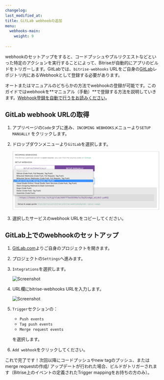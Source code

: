 ```yaml
---
changelog:
last_modified_at:
title: GitLab webhookの追加
menu:
  webhooks-main:
    weight: 9

---
```

webhookのセットアップをすると、コードプッシュやプルリクエストなどといった特定のアクションを実行することによって、Bitriseが自動的にアプリのビルドをトリガーします。GitLabでは、`bitrise-webhooks` URLをご自身の[GitLab](https://www.gitlab.com)レポジトリ内にあるWebhookとして登録する必要があります。

オートまたはマニュアルのどちらかの方法でwebhookの登録が可能です。このガイドではwebhookを**マニュアル（手動）**で登録する方法を説明していきます。[Webhook登録を自動で行うをお読みください](/webhooks/index#setting-up-incoming-webhooks-automatically)。

## GitLab webhook URLの取得

1. アプリページの`Code`タブに進み、`INCOMING WEBHOOKS`メニューより`SETUP MANUALLY` をクリックします。
2. ドロップダウンメニューより`GitLab`を選択します。

   ![Screenshot](/img/bitrise-gitlab-webhook.png)
3. 選択したサービスのwebhook URLをコピーしてください。

## GitLab上でのwebhookのセットアップ

1. [GitLab.com](https://www.gitlab.com)よりご自身のプロジェクトを開きます。
2. プロジェクトの`Settings`へ進みます。
3. `Integrations`を選択します。

   ![Screenshot](/img/webhooks/integrations-gitlab.png)
4. URL欄にbitrise-webhooks URLを入力します。

   ![Screenshot](/img/webhooks/gitlab-webhook-url.png)
5. `Trigger`セクションの：
   * `Push events`
   * `Tag push events`
   * `Merge request events`

   を選択します。
6. `Add webhook`をクリックしてください。

これで完了です！次回以降にコードプッシュやnew tagのプッシュ、またはmerge requestの作成/ アップデートが行われた場合、ビルドがトリガーされます（Bitrise上のイベントの定義されたTrigger mappingをお持ちの方のみ）。